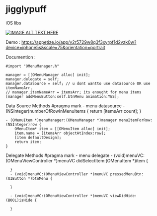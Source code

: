 # jigglypuff
iOS libs


[![IMAGE ALT TEXT HERE](http://img.youtube.com/vi/YOUTUBE_VIDEO_ID_HERE/0.jpg)](https://youtu.be/P_Ke6HmlDvY)

Demo :
https://appetize.io/app/v2r5729w8q3f3xyrpf1d2vzk0w?device=iphone5s&scale=75&orientation=portrait



Documention :


    #import "OMenuManager.h"
    
    manager = [[OMenuManager alloc] init];
    manager.delegate = self;
    manager.dataSource = self; // u dont wantto use datasource OR use itemNameArr, 
    // manager.itemNameArr = itemsArr; its enought for menu items
    [manager addMenuButton:self.btnMenu animation:YES];
    
    
Data Source Methods
    #pragma mark - menu datasource
    - (NSInteger)numberOfRowInMenuItems {
        return [itemsArr count];
    }

    - (OMenuItem *)menuManager:(OMenuManager *)manager menuItemForRow:(NSInteger)row {
        OMenuItem* item = [[OMenuItem alloc] init];
        item.name = [itemsArr objectAtIndex:row];
        [item defaultDesign];
        return item;
    }

Delegate Methods 
      #pragma mark - menu delegate
      - (void)menuVC:(OMenuViewController *)menuVC didSelectItem:(OMenuItem *)item {
        
      }
      - (void)menuVC:(OMenuViewController *)menuVC pressedMenuBtn:(UIButton *)btnMenu {
        
      }
    
      - (void)menuVC:(OMenuViewController *)menuVC viewDidHide:(BOOL)isHide {
        
      }

  
